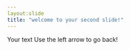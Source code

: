 ```yaml
---
layout:slide
title: "welcome to your second slide!"
---
```

Your text
Use the left arrow to go back!